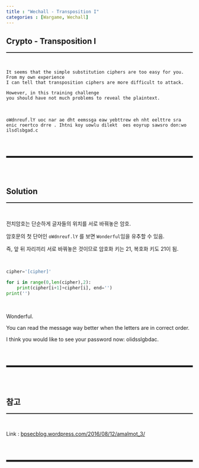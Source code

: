 ```yaml
---
title : "Wechall - Transposition I"
categories : [Wargame, Wechall]
---
```


## Crypto - Transposition I
<hr style="border-top: 1px solid;"><br>

```
It seems that the simple substitution ciphers are too easy for you.
From my own experience 
I can tell that transposition ciphers are more difficult to attack.

However, in this training challenge 
you should have not much problems to reveal the plaintext.
```

<br>

```oWdnreuf.lY uoc nar ae dht eemssga eaw yebttrew eh nht eelttre sra enic roertco drre . Ihtni koy uowlu dilekt  oes eoyrup sawsro don:wo ilsdlsbgad.c```

<br><br>
<hr style="border: 2px solid;">
<br><br>

## Solution
<hr style="border-top: 1px solid;"><br>

전치암호는 단순하게 글자들의 위치를 서로 바꿔놓은 암호.

암호문의 첫 단어인 ```oWdnreuf.lY``` 를 보면 ```Wonderful```임을 유추할 수 있음.

즉, 앞 뒤 자리끼리 서로 바꿔놓은 것이므로 암호화 키는 21, 복호화 키도 21이 됨.

<br>

```python
cipher='[cipher]'

for i in range(0,len(cipher),2):
    print(cipher[i+1]+cipher[i], end='')
print('')
```

<br>


Wonderful. 

You can read the message way better when the letters are in correct order. 

I think you would like to see your password now: olidsslgbdac.

<br><br>
<hr style="border: 2px solid;">
<br><br>

## 참고
<hr style="border-top: 1px solid;"><br>

Link 
: <a href="https://bpsecblog.wordpress.com/2016/08/12/amalmot_3/" target="_blank">bpsecblog.wordpress.com/2016/08/12/amalmot_3/</a>

<br><br>
<hr style="border: 2px solid;">
<br><br>
